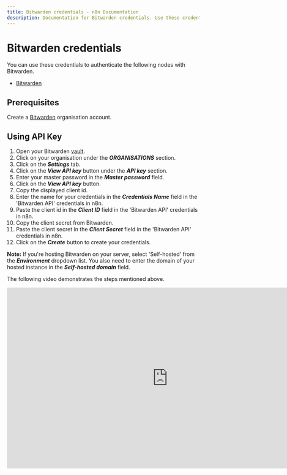 ```yaml
---
title: Bitwarden credentials - n8n Documentation
description: Documentation for Bitwarden credentials. Use these credentials to authenticate Bitwarden in n8n, a workflow automation platform.
---
```


# Bitwarden credentials

You can use these credentials to authenticate the following nodes with Bitwarden.

- [Bitwarden](/integrations/builtin/app-nodes/n8n-nodes-base.bitwarden/)

## Prerequisites

Create a [Bitwarden](https://vault.bitwarden.com/#/register?org=teams) organisation account.

## Using API Key

1. Open your Bitwarden [vault](https://vault.bitwarden.com/).
2. Click on your organisation under the ***ORGANISATIONS*** section.
3. Click on the ***Settings*** tab.
4. Click on the ***View API key*** button under the ***API key*** section.
5. Enter your master password in the ***Master password*** field.
6. Click on the ***View API key*** button.
7. Copy the displayed client id.
8. Enter the name for your credentials in the ***Credentials Name*** field in the 'Bitwarden API' credentials in n8n.
9. Paste the client id in the ***Client ID*** field in the 'Bitwarden API' credentials in n8n.
10. Copy the client secret from Bitwarden.
11. Paste the client secret in the ***Client Secret*** field in the 'Bitwarden API' credentials in n8n.
12. Click on the ***Create*** button to create your credentials.

**Note:** If you're hosting Bitwarden on your server, select 'Self-hosted' from the ***Environment*** dropdown list. You also need to enter the domain of your hosted instance in the ***Self-hosted domain*** field.

The following video demonstrates the steps mentioned above.

<div class="video-container">
    <iframe width="840" height="472.5" src="https://www.youtube.com/embed/lK-XdhKDSkk" frameborder="0" allow="accelerometer; autoplay; clipboard-write; encrypted-media; gyroscope; picture-in-picture" allowfullscreen></iframe>
</div>

